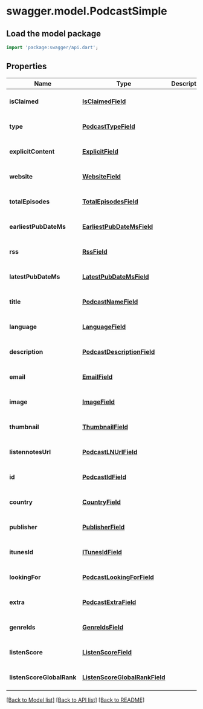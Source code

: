 # swagger.model.PodcastSimple

## Load the model package
```dart
import 'package:swagger/api.dart';
```

## Properties
Name | Type | Description | Notes
------------ | ------------- | ------------- | -------------
**isClaimed** | [**IsClaimedField**](IsClaimedField.md) |  | [optional] [default to null]
**type** | [**PodcastTypeField**](PodcastTypeField.md) |  | [optional] [default to null]
**explicitContent** | [**ExplicitField**](ExplicitField.md) |  | [optional] [default to null]
**website** | [**WebsiteField**](WebsiteField.md) |  | [optional] [default to null]
**totalEpisodes** | [**TotalEpisodesField**](TotalEpisodesField.md) |  | [optional] [default to null]
**earliestPubDateMs** | [**EarliestPubDateMsField**](EarliestPubDateMsField.md) |  | [optional] [default to null]
**rss** | [**RssField**](RssField.md) |  | [optional] [default to null]
**latestPubDateMs** | [**LatestPubDateMsField**](LatestPubDateMsField.md) |  | [optional] [default to null]
**title** | [**PodcastNameField**](PodcastNameField.md) |  | [optional] [default to null]
**language** | [**LanguageField**](LanguageField.md) |  | [optional] [default to null]
**description** | [**PodcastDescriptionField**](PodcastDescriptionField.md) |  | [optional] [default to null]
**email** | [**EmailField**](EmailField.md) |  | [optional] [default to null]
**image** | [**ImageField**](ImageField.md) |  | [optional] [default to null]
**thumbnail** | [**ThumbnailField**](ThumbnailField.md) |  | [optional] [default to null]
**listennotesUrl** | [**PodcastLNUrlField**](PodcastLNUrlField.md) |  | [optional] [default to null]
**id** | [**PodcastIdField**](PodcastIdField.md) |  | [optional] [default to null]
**country** | [**CountryField**](CountryField.md) |  | [optional] [default to null]
**publisher** | [**PublisherField**](PublisherField.md) |  | [optional] [default to null]
**itunesId** | [**ITunesIdField**](ITunesIdField.md) |  | [optional] [default to null]
**lookingFor** | [**PodcastLookingForField**](PodcastLookingForField.md) |  | [optional] [default to null]
**extra** | [**PodcastExtraField**](PodcastExtraField.md) |  | [optional] [default to null]
**genreIds** | [**GenreIdsField**](GenreIdsField.md) |  | [optional] [default to null]
**listenScore** | [**ListenScoreField**](ListenScoreField.md) |  | [optional] [default to null]
**listenScoreGlobalRank** | [**ListenScoreGlobalRankField**](ListenScoreGlobalRankField.md) |  | [optional] [default to null]

[[Back to Model list]](../README.md#documentation-for-models) [[Back to API list]](../README.md#documentation-for-api-endpoints) [[Back to README]](../README.md)

